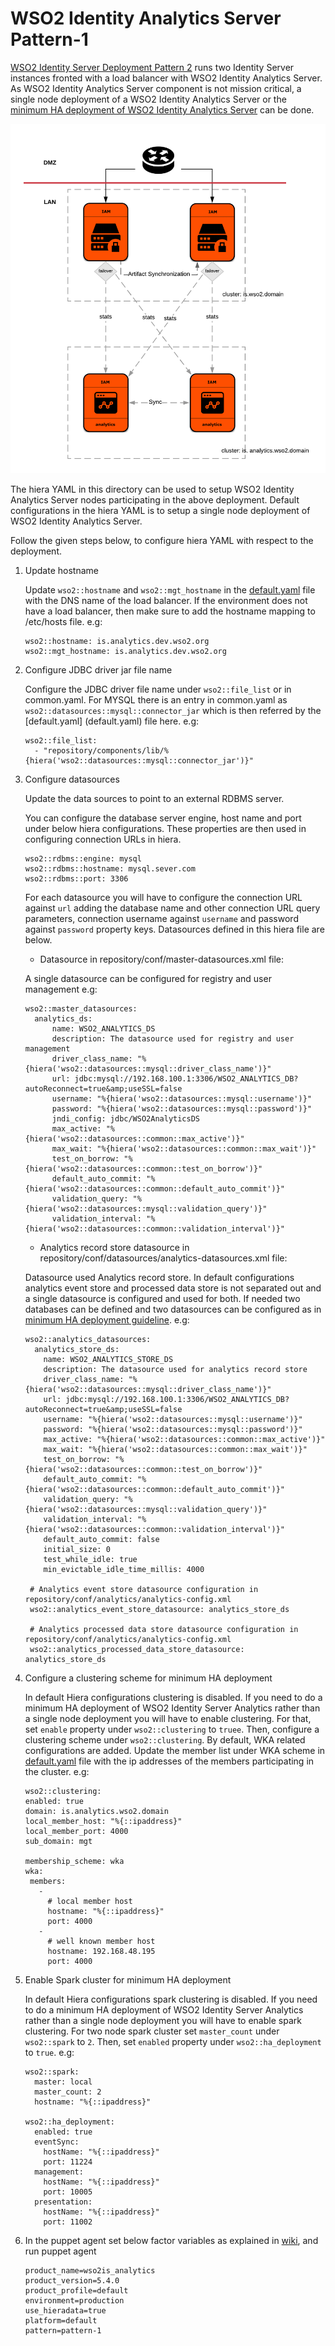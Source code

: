 # WSO2 Identity Analytics Server Pattern-1

[WSO2 Identity Server Deployment Pattern 2](https://docs.wso2.com/display/IS540/Deployment+Patterns#DeploymentPatterns-Pattern2-HAclustereddeploymentofWSO2IdentityServerwithWSO2IdentityAnalytics) 
runs two Identity Server instances fronted with a load balancer with WSO2 
Identity Analytics Server. As WSO2 Identity Analytics Server component is not mission critical, a single node 
deployment of a WSO2 Identity Analytics Server or the [minimum HA deployment of WSO2 Identity Analytics Server](https://docs.wso2.com/display/IS540/Setting+Up+Deployment+Pattern+2#SettingUpDeploymentPattern2-MinimumHighAvailabilityDeploymentforWSO2ISAnalytics) 
can be done.

![alt tag](../../../../../../patterns/images/deployment-architecture-pattern-2.png)
  
The hiera YAML in this directory can be used to setup WSO2 Identity Analytics Server nodes participating in the 
above deployment.
Default configurations in the hiera YAML is to setup a single node deployment of WSO2 Identity Analytics Server.

Follow the given steps below, to configure hiera YAML with respect to the deployment.

1. Update hostname

    Update ```wso2::hostname``` and ```wso2::mgt_hostname``` in the [default.yaml](default.yaml) file with the DNS name 
    of the load balancer. If the environment does not have a load balancer, then make sure to add the hostname mapping to 
    /etc/hosts file. 
    e.g:
    ```
    wso2::hostname: is.analytics.dev.wso2.org
    wso2::mgt_hostname: is.analytics.dev.wso2.org
    ```
2. Configure JDBC driver jar file name

    Configure the JDBC driver file name under ```wso2::file_list``` or in common.yaml. For MYSQL there is an 
    entry in common.yaml as ```wso2::datasources::mysql::connector_jar``` which is then referred by the [default.yaml]
    (default.yaml) file here.
    e.g:
     ```
     wso2::file_list:
       - "repository/components/lib/%{hiera('wso2::datasources::mysql::connector_jar')}"
    ```
3. Configure datasources

    Update the data sources to point to an external RDBMS server. 
    
    You can configure the database server engine, host name and port under below hiera configurations.
    These properties are then used in configuring connection URLs in hiera.
    ```
    wso2::rdbms::engine: mysql
    wso2::rdbms::hostname: mysql.sever.com
    wso2::rdbms::port: 3306
    ```

    For each datasource you will have to configure the connection URL against ```url``` adding the database name and 
    other connection URL query parameters, connection username against  ```username``` and password against 
    ```password``` property keys. Datasources defined in this hiera file are below.
    * Datasource in repository/conf/master-datasources.xml file:
    
    A single datasource can be configured for registry and user management
    e.g:
    ```
    wso2::master_datasources:
      analytics_ds:
          name: WSO2_ANALYTICS_DS
          description: The datasource used for registry and user management
          driver_class_name: "%{hiera('wso2::datasources::mysql::driver_class_name')}"
          url: jdbc:mysql://192.168.100.1:3306/WSO2_ANALYTICS_DB?autoReconnect=true&amp;useSSL=false
          username: "%{hiera('wso2::datasources::mysql::username')}"
          password: "%{hiera('wso2::datasources::mysql::password')}"
          jndi_config: jdbc/WSO2AnalyticsDS
          max_active: "%{hiera('wso2::datasources::common::max_active')}"
          max_wait: "%{hiera('wso2::datasources::common::max_wait')}"
          test_on_borrow: "%{hiera('wso2::datasources::common::test_on_borrow')}"
          default_auto_commit: "%{hiera('wso2::datasources::common::default_auto_commit')}"
          validation_query: "%{hiera('wso2::datasources::mysql::validation_query')}"
          validation_interval: "%{hiera('wso2::datasources::common::validation_interval')}"
    ```
    * Analytics record store datasource in repository/conf/datasources/analytics-datasources.xml file:
    
    Datasource used Analytics record store. In default configurations analytics event store and processed data store 
    is not separated out and a single datasource is configured and used for both. If needed two databases can be 
    defined and two datasources can be configured as in [minimum HA deployment guideline](https://docs.wso2.com/display/IS540/Setting+Up+Deployment+Pattern+2#SettingUpDeploymentPattern2-MinimumHighAvailabilityDeploymentforWSO2ISAnalytics). 
    e.g:
    ```
    wso2::analytics_datasources:
      analytics_store_ds:
        name: WSO2_ANALYTICS_STORE_DS
        description: The datasource used for analytics record store
        driver_class_name: "%{hiera('wso2::datasources::mysql::driver_class_name')}"
        url: jdbc:mysql://192.168.100.1:3306/WSO2_ANALYTICS_DB?autoReconnect=true&amp;useSSL=false
        username: "%{hiera('wso2::datasources::mysql::username')}"
        password: "%{hiera('wso2::datasources::mysql::password')}"
        max_active: "%{hiera('wso2::datasources::common::max_active')}"
        max_wait: "%{hiera('wso2::datasources::common::max_wait')}"
        test_on_borrow: "%{hiera('wso2::datasources::common::test_on_borrow')}"
        default_auto_commit: "%{hiera('wso2::datasources::common::default_auto_commit')}"
        validation_query: "%{hiera('wso2::datasources::mysql::validation_query')}"
        validation_interval: "%{hiera('wso2::datasources::common::validation_interval')}"
        default_auto_commit: false
        initial_size: 0
        test_while_idle: true
        min_evictable_idle_time_millis: 4000
        
     # Analytics event store datasource configuration in repository/conf/analytics/analytics-config.xml
     wso2::analytics_event_store_datasource: analytics_store_ds
     
     # Analytics processed data store datasource configuration in repository/conf/analytics/analytics-config.xml
     wso2::analytics_processed_data_store_datasource: analytics_store_ds
    ```
4. Configure a clustering scheme for minimum HA deployment
 
    In default Hiera configurations clustering is disabled. If you need to do a minimum HA deployment of WSO2 
    Identity Server Analytics rather than a single node deployment you will have to enable clustering. 
    For that, set ```enable``` property under ```wso2::clustering``` to ```truee```. Then, configure a clustering 
    scheme under ```wso2::clustering```. By default, WKA related configurations are added. 
    Update the member list under WKA scheme in [default.yaml](default.yaml) file with the ip addresses of the members
    participating in the cluster.
    e.g:
    ```
    wso2::clustering:
    enabled: true
    domain: is.analytics.wso2.domain
    local_member_host: "%{::ipaddress}"
    local_member_port: 4000
    sub_domain: mgt
    
    membership_scheme: wka
    wka:
     members:
       -
         # local member host
         hostname: "%{::ipaddress}"
         port: 4000
       -
         # well known member host
         hostname: 192.168.48.195
         port: 4000
    ```
5. Enable Spark cluster for minimum HA deployment

    In default Hiera configurations spark clustering is disabled. If you need to do a minimum HA deployment of WSO2 
    Identity Server Analytics rather than a single node deployment you will have to enable spark clustering.
    For two node spark cluster set ```master_count``` under ```wso2::spark``` to ```2```. 
    Then, set ```enabled``` property under ```wso2::ha_deployment``` to ```true```.
    e.g:
    ```
    wso2::spark:
      master: local
      master_count: 2
      hostname: "%{::ipaddress}"
    
    wso2::ha_deployment:
      enabled: true
      eventSync:
        hostName: "%{::ipaddress}"
        port: 11224
      management:
        hostName: "%{::ipaddress}"
        port: 10005
      presentation:
        hostName: "%{::ipaddress}"
        port: 11002
    ```
    
6. In the puppet agent set below factor variables as explained in [wiki](https://github.com/wso2/puppet-base/wiki/Use-WSO2-Puppet-Modules-in-puppet-master-agent-Environment#task-3---set-facter-variables-and-perform-a-puppet-agent-run), 
and run puppet agent
    ```
    product_name=wso2is_analytics
    product_version=5.4.0
    product_profile=default
    environment=production
    use_hieradata=true
    platform=default
    pattern=pattern-1
    ```
